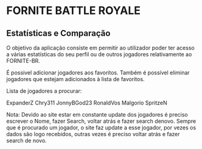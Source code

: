 FORNITE BATTLE ROYALE 
=====================

## Estatísticas e Comparação
 
O objetivo da aplicação consiste em permitir ao utilizador poder ter acesso a várias estatísticas do seu perfil ou de outros jogadores relativamente ao FORNITE-BR.

É possivel adicionar jogadores aos favoritos. Também é possível eliminar jogadores que estejam adicionados à lista de favoritos.

Lista de jogadores a procurar:

ExpanderZ
Chry311
JonnyBGod23
RonaldVos
Malgorio
SpritzeN

Nota: Devido ao site estar em constante update dos jogadores é preciso escrever o Nome, fazer Search, voltar atrás e fazer search denovo. Sempre que é procurado um jogador, o site faz update a esse jogador,
por vezes os dados são logo recebidos, outras vezes é preciso voltar atrás e fazer search de novo.




 